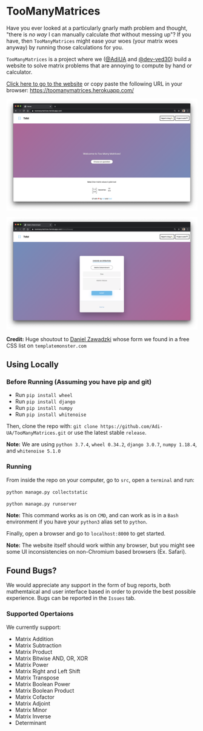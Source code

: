 # TooManyMatrices

Have you ever looked at a particularly gnarly math problem and thought, "there is _no way_ I can manually calculate _that_ without messing up"? If you have, then `TooManyMatrices` might ease your woes (your matrix woes anyway) by running those calculations for you.

`TooManyMatrices` is a project where we ([@AdiUA](https://github.com/Adi-UA) and [@dev-ved30](https://github.com/dev-ved30)) build a website to solve matrix problems that are annoying to compute by hand or calculator.

[Click here to go to the website](https://toomanymatrices.herokuapp.com/) or copy paste the following URL in your browser: https://toomanymatrices.herokuapp.com/

![](images/Homepage.png)

![](images/operation.png)

**Credit:** Huge shoutout to [Daniel Zawadzki](https://codepen.io/danzawadzki/pens/showcase) whose form we found in a free CSS list on `templatemonster.com`

## Using Locally

### Before Running (Assuming you have pip and git)

* Run `pip install wheel`
* Run `pip install django`
* Run `pip install numpy`
* Run `pip install whitenoise`

Then, clone the repo with: `git clone https://github.com/Adi-UA/TooManyMatrices.git` or use the latest stable `release`.

**Note:** We are using `python 3.7.4`, `wheel 0.34.2`, `django 3.0.7`, `numpy 1.18.4`, and `whitenoise 5.1.0`

### Running

From inside the repo on your computer, go to `src`, open a `terminal` and run:

`python manage.py collectstatic`

`python manage.py runserver`

**Note:** This command works as is on `CMD`, and can work as is in a `Bash` environment if you have your `python3` alias set to `python`.

Finally, open a browser and go to `localhost:8000` to get started.

**Note:** The website itself should work within any browser, but you might see some UI inconsistencies on non-Chromium based browsers (Ex. Safari).

## Found Bugs?
We would appreciate any support in the form of bug reports, both mathemtaical and user interface based in order to provide the best possible experience. Bugs can be reported in the `Issues` tab.

### Supported Opertaions

We currently support:
* Matrix Addition
* Matrix Subtraction
* Matrix Product
* Matrix Bitwise AND, OR, XOR
* Matrix Power
* Matrix Right and Left Shift
* Matrix Transpose
* Matrix Boolean Power
* Matrix Boolean Product
* Matrix Cofactor
* Matrix Adjoint
* Matrix Minor
* Matrix Inverse
* Determinant
